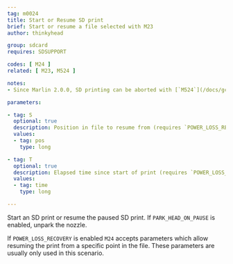 ```yaml
---
tag: m0024
title: Start or Resume SD print
brief: Start or resume a file selected with M23
author: thinkyhead

group: sdcard
requires: SDSUPPORT

codes: [ M24 ]
related: [ M23, M524 ]

notes:
- Since Marlin 2.0.0, SD printing can be aborted with [`M524`](/docs/gcode/M524.html).

parameters:

- tag: S
  optional: true
  description: Position in file to resume from (requires `POWER_LOSS_RECOVERY`)
  values:
  - tag: pos
    type: long

- tag: T
  optional: true
  description: Elapsed time since start of print (requires `POWER_LOSS_RECOVERY`)
  values:
  - tag: time
    type: long

---
```


Start an SD print or resume the paused SD print. If `PARK_HEAD_ON_PAUSE` is enabled, unpark the nozzle.

If `POWER_LOSS_RECOVERY` is enabled `M24` accepts parameters which allow resuming the print from a specific point in the file. These parameters are usually only used in this scenario.
